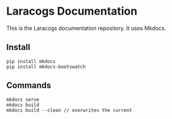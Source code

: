 # Laracogs Documentation

This is the Laracogs documentation repository. It uses Mkdocs.

## Install

```
pip install mkdocs
pip install mkdocs-bootswatch
```

## Commands

```
mkdocs serve
mkdocs build
mkdocs build --clean // overwrites the current
```
